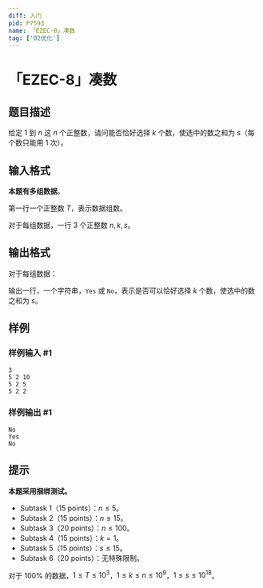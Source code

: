```yaml
---
diff: 入门
pid: P7593
name: 「EZEC-8」凑数
tag: ['O2优化']
---
```

# 「EZEC-8」凑数
## 题目描述

给定 $1$ 到 $n$ 这 $n$ 个正整数，请问能否恰好选择 $k$ 个数，使选中的数之和为 $s$（每个数只能用 $1$ 次）。
## 输入格式

**本题有多组数据**。

第一行一个正整数 $T$，表示数据组数。

对于每组数据，一行 $3$ 个正整数 $n,k,s$。
## 输出格式

对于每组数据：

输出一行，一个字符串，`Yes` 或 `No`，表示是否可以恰好选择 $k$ 个数，使选中的数之和为 $s$。
## 样例

### 样例输入 #1
```
3
5 2 10
5 2 5
5 2 2
```
### 样例输出 #1
```
No
Yes
No
```
## 提示

**本题采用捆绑测试。**

-  Subtask 1（15 points）：$n\le5$。
-  Subtask 2（15 points）：$n\le15$。
-  Subtask 3（20 points）：$n\le100$。
-  Subtask 4（15 points）：$k=1$。
-  Subtask 5（15 points）：$s\le15$。
-  Subtask 6（20 points）：无特殊限制。

对于 $100\%$ 的数据，$1\le T\le10^3$，$1\le k\le n\le10^9$，$1\le s\le10^{18}$。

